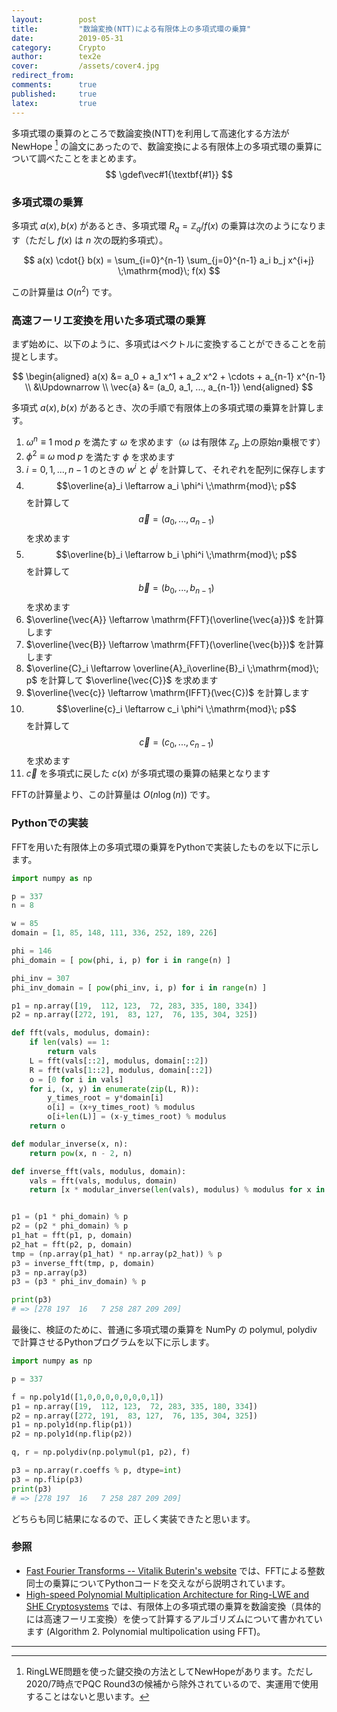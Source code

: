 ```yaml
---
layout:        post
title:         "数論変換(NTT)による有限体上の多項式環の乗算"
date:          2019-05-31
category:      Crypto
author:        tex2e
cover:         /assets/cover4.jpg
redirect_from:
comments:      true
published:     true
latex:         true
---
```


多項式環の乗算のところで数論変換(NTT)を利用して高速化する方法がNewHope [^newhope] の論文にあったので、数論変換による有限体上の多項式環の乗算について調べたことをまとめます。
$$
\gdef\vec#1{\textbf{#1}}
$$

[^newhope]: RingLWE問題を使った鍵交換の方法としてNewHopeがあります。ただし2020/7時点でPQC Round3の候補から除外されているので、実運用で使用することはないと思います。

### 多項式環の乗算

多項式 $a(x), b(x)$ があるとき、多項式環 $R_q = \mathbb{Z}_q/f(x)$ の乗算は次のようになります（ただし $f(x)$ は $n$ 次の既約多項式）。

$$
a(x) \cdot{} b(x) = \sum_{i=0}^{n-1} \sum_{j=0}^{n-1} a_i b_j x^{i+j} \;\mathrm{mod}\; f(x)
$$

この計算量は $O(n^2)$ です。


### 高速フーリエ変換を用いた多項式環の乗算

まず始めに、以下のように、多項式はベクトルに変換することができることを前提とします。

$$
\begin{aligned}
  a(x)    &= a_0 + a_1 x^1 + a_2 x^2 + \cdots + a_{n-1} x^{n-1} \\
          &\Updownarrow \\
  \vec{a} &= (a_0, a_1, ..., a_{n-1})
\end{aligned}
$$

多項式 $a(x), b(x)$ があるとき、次の手順で有限体上の多項式環の乗算を計算します。

1. $\omega^n \equiv 1 \;\mathrm{mod}\; p$ を満たす $\omega$ を求めます（$\omega$ は有限体 $\mathbb{Z}_p$ 上の原始$n$乗根です）
2. $\phi^2 \equiv \omega \;\mathrm{mod}\; p$ を満たす $\phi$ を求めます
3. $i = 0,1,...,n-1$ のときの $w^i$ と $\phi^i$ を計算して、それぞれを配列に保存します
5. $$\overline{a}_i \leftarrow a_i \phi^i \;\mathrm{mod}\; p$$ を計算して $$\vec{a} = (a_0,...,a_{n-1})$$ を求めます
5. $$\overline{b}_i \leftarrow b_i \phi^i \;\mathrm{mod}\; p$$ を計算して $$\vec{b} = (b_0,...,b_{n-1})$$ を求めます
6. $\overline{\vec{A}} \leftarrow \mathrm{FFT}(\overline{\vec{a}})$ を計算します
6. $\overline{\vec{B}} \leftarrow \mathrm{FFT}(\overline{\vec{b}})$ を計算します
7. $\overline{C}_i \leftarrow \overline{A}_i\overline{B}_i \;\mathrm{mod}\; p$ を計算して $\overline{\vec{C}}$ を求めます
8. $\overline{\vec{c}} \leftarrow \mathrm{IFFT}(\vec{C})$ を計算します
9. $$\overline{c}_i \leftarrow c_i \phi^i \;\mathrm{mod}\; p$$ を計算して $$\vec{c} = (c_0,...,c_{n-1})$$ を求めます
10. $\vec{c}$ を多項式に戻した $c(x)$ が多項式環の乗算の結果となります

FFTの計算量より、この計算量は $O(n \log(n))$ です。


### Pythonでの実装

FFTを用いた有限体上の多項式環の乗算をPythonで実装したものを以下に示します。

```python
import numpy as np

p = 337
n = 8

w = 85
domain = [1, 85, 148, 111, 336, 252, 189, 226]

phi = 146
phi_domain = [ pow(phi, i, p) for i in range(n) ]

phi_inv = 307
phi_inv_domain = [ pow(phi_inv, i, p) for i in range(n) ]

p1 = np.array([19,  112, 123,  72, 283, 335, 180, 334])
p2 = np.array([272, 191,  83, 127,  76, 135, 304, 325])

def fft(vals, modulus, domain):
    if len(vals) == 1:
        return vals
    L = fft(vals[::2], modulus, domain[::2])
    R = fft(vals[1::2], modulus, domain[::2])
    o = [0 for i in vals]
    for i, (x, y) in enumerate(zip(L, R)):
        y_times_root = y*domain[i]
        o[i] = (x+y_times_root) % modulus
        o[i+len(L)] = (x-y_times_root) % modulus
    return o

def modular_inverse(x, n):
    return pow(x, n - 2, n)

def inverse_fft(vals, modulus, domain):
    vals = fft(vals, modulus, domain)
    return [x * modular_inverse(len(vals), modulus) % modulus for x in [vals[0]] + vals[1:][::-1]]


p1 = (p1 * phi_domain) % p
p2 = (p2 * phi_domain) % p
p1_hat = fft(p1, p, domain)
p2_hat = fft(p2, p, domain)
tmp = (np.array(p1_hat) * np.array(p2_hat)) % p
p3 = inverse_fft(tmp, p, domain)
p3 = np.array(p3)
p3 = (p3 * phi_inv_domain) % p

print(p3)
# => [278 197  16   7 258 287 209 209]
```

最後に、検証のために、普通に多項式環の乗算を NumPy の polymul, polydiv で計算させるPythonプログラムを以下に示します。

```python
import numpy as np

p = 337

f = np.poly1d([1,0,0,0,0,0,0,0,1])
p1 = np.array([19,  112, 123,  72, 283, 335, 180, 334])
p2 = np.array([272, 191,  83, 127,  76, 135, 304, 325])
p1 = np.poly1d(np.flip(p1))
p2 = np.poly1d(np.flip(p2))

q, r = np.polydiv(np.polymul(p1, p2), f)

p3 = np.array(r.coeffs % p, dtype=int)
p3 = np.flip(p3)
print(p3)
# => [278 197  16   7 258 287 209 209]
```

どちらも同じ結果になるので、正しく実装できたと思います。


### 参照

- [Fast Fourier Transforms -- Vitalik Buterin's website](https://vitalik.ca/general/2019/05/12/fft.html) では、FFTによる整数同士の乗算についてPythonコードを交えながら説明されています。
- [High-speed Polynomial Multiplication Architecture for Ring-LWE and SHE Cryptosystems](https://eprint.iacr.org/2014/646.pdf) では、有限体上の多項式環の乗算を数論変換（具体的には高速フーリエ変換）を使って計算するアルゴリズムについて書かれています (Algorithm 2. Polynomial multipolication using FFT)。

---
